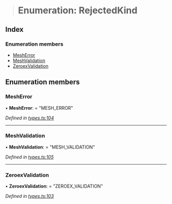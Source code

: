 > # Enumeration: RejectedKind

## Index

### Enumeration members

* [MeshError](_types_.rejectedkind.md#mesherror)
* [MeshValidation](_types_.rejectedkind.md#meshvalidation)
* [ZeroexValidation](_types_.rejectedkind.md#zeroexvalidation)

## Enumeration members

###  MeshError

• **MeshError**: = "MESH_ERROR"

*Defined in [types.ts:104](https://github.com/0xProject/0x-mesh/blob/7038c73/rpc/clients/typescript/src/types.ts#L104)*

___

###  MeshValidation

• **MeshValidation**: = "MESH_VALIDATION"

*Defined in [types.ts:105](https://github.com/0xProject/0x-mesh/blob/7038c73/rpc/clients/typescript/src/types.ts#L105)*

___

###  ZeroexValidation

• **ZeroexValidation**: = "ZEROEX_VALIDATION"

*Defined in [types.ts:103](https://github.com/0xProject/0x-mesh/blob/7038c73/rpc/clients/typescript/src/types.ts#L103)*